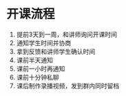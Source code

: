 # 开课流程

1. 提前3天到一周，和讲师询问开课时间
2. 通知学生时间并协商
3. 拿到反馈和讲师学生确认时间
4. 课前半天通知
5. 课前一小时再通知
6. 课前十分钟私聊
7. 课后制作录播视频，发到群内同时留档